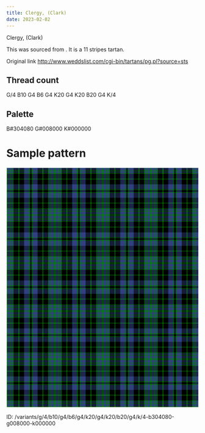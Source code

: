 ```yaml
---
title: Clergy, (Clark)
date: 2023-02-02
---
```

Clergy, (Clark)

This was sourced from <no value>.  It is a 11 stripes tartan.

Original link http://www.weddslist.com/cgi-bin/tartans/pg.pl?source=sts

## Thread count
G/4 B10 G4 B6 G4 K20 G4 K20 B20 G4 K/4

## Palette
B#304080 G#008000 K#000000

# Sample pattern

![Tartan detail](tartan.png "G/4 B10 G4 B6 G4 K20 G4 K20 B20 G4 K/4 tartan")

ID: /variants/g/4/b10/g4/b6/g4/k20/g4/k20/b20/g4/k/4-b304080-g008000-k000000